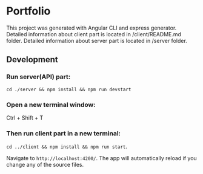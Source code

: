 # Portfolio

This project was generated with Angular CLI and express generator.
Detailed information about client part is located in /client/README.md folder.
Detailed information about server part is located in /server folder.

## Development 

### Run server(API) part:
`cd ./server &&
npm install &&
npm run devstart`

### Open a new terminal window:
Ctrl + Shift + T

### Then run client part in a new terminal:
`cd ../client &&
npm install &&
npm run start`.

Navigate to `http://localhost:4200/`. The app will automatically reload if you change any of the source files.
